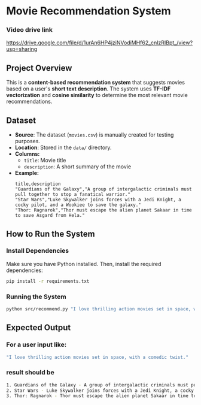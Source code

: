 # Movie Recommendation System

### Video drive link
https://drive.google.com/file/d/1urAn6HP4jziNVodiMHf62_cnlzRIBpt_/view?usp=sharing

## Project Overview
This is a **content-based recommendation system** that suggests movies based on a user's **short text description**. The system uses **TF-IDF vectorization** and **cosine similarity** to determine the most relevant movie recommendations.

## Dataset
- **Source**: The dataset (`movies.csv`) is manually created for testing purposes.
- **Location**: Stored in the `data/` directory.
- **Columns:**
  - `title`: Movie title
  - `description`: A short summary of the movie
- **Example:**
  ```csv
  title,description
  "Guardians of the Galaxy","A group of intergalactic criminals must pull together to stop a fanatical warrior."
  "Star Wars","Luke Skywalker joins forces with a Jedi Knight, a cocky pilot, and a Wookiee to save the galaxy."
  "Thor: Ragnarok","Thor must escape the alien planet Sakaar in time to save Asgard from Hela."

## How to Run the System

### Install Dependencies
Make sure you have Python installed. Then, install the required dependencies:

```bash
pip install -r requirements.txt
```

### Running the System
```bash
python src/recommend.py "I love thrilling action movies set in space, with a comedic twist."
```

## Expected Output

### For a user input like:
```bash
"I love thrilling action movies set in space, with a comedic twist."
```
### result should be
```bash
1. Guardians of the Galaxy - A group of intergalactic criminals must pull together to stop a fanatical warrior.
2. Star Wars - Luke Skywalker joins forces with a Jedi Knight, a cocky pilot, and a Wookiee to save the galaxy.
3. Thor: Ragnarok - Thor must escape the alien planet Sakaar in time to save Asgard from Hela.
```
